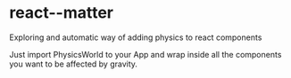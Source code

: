 # react--matter
Exploring and automatic way of adding physics to react components

Just import PhysicsWorld to your App and wrap inside all the components you want to be affected by gravity.
